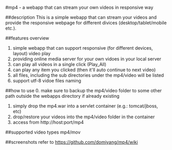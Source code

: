 #mp4 - a webapp that can stream your own videos in responsive way

##description
This is a simple webapp that can stream your videos and provide the responsive webpage for different divices (desktop/tablet/mobile etc.).

##features overview
1. simple webapp that can support responsive (for different devices, layout) video play
2. providing online media server for your own vidoes in your local server
3. can play all videos in a single click (Play_All)
4. can play any item you clicked (then it'll auto continue to next video)
5. all files, including the sub directories under the mp4/video will be listed
6. support utf-8 vidoe files naming

##how to use
0. make sure to backup the mp4/video folder to some other path outside the webapps directory if already existing
1. simply drop the mp4.war into a servlet container (e.g.: tomcat/jboss, etc)
2. drop/restore your videos into the mp4/video folder in the container
3. access from http://host:port/mp4

##supported video types
mp4/mov

##screenshots
refer to https://github.com/domiyang/mp4/wiki
